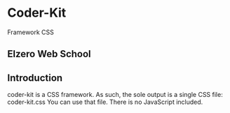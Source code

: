 # Coder-Kit
Framework CSS 
## Elzero Web School
## Introduction
coder-kit is a CSS framework. As such, the sole output is a single CSS file: coder-kit.css
You can use that file.
There is no JavaScript included. 
